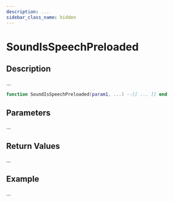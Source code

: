 ```yaml
---
description: ...
sidebar_class_name: hidden
---
```


# SoundIsSpeechPreloaded

## Description

...

```lua
function SoundIsSpeechPreloaded(param1, ...) --[[ ... ]] end
```

## Parameters

...

## Return Values

...

## Example

...

